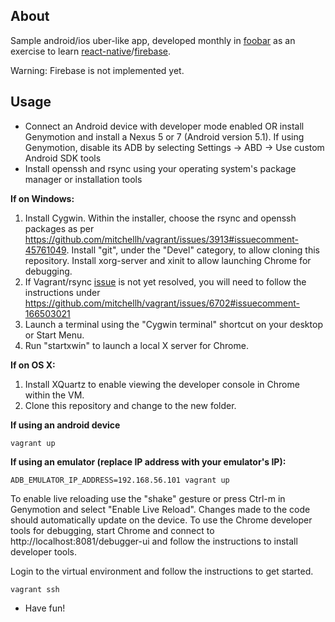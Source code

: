 About
-----

Sample android/ios uber-like app, developed monthly in [foobar](https://github.com/foobar-org) as an exercise to learn [react-native](http://facebook.github.io/react-native/)/[firebase](https://firebase.google.com/).

Warning: Firebase is not implemented yet. 

Usage
-----

- Connect an Android device with developer mode enabled OR install Genymotion and install a Nexus 5 or 7 (Android version 5.1). If using Genymotion, disable its ADB by selecting Settings -> ABD -> Use custom Android SDK tools
- Install openssh and rsync using your operating system's package manager or installation tools

**If on Windows:**

1. Install Cygwin. Within the installer, choose the rsync and openssh packages as per https://github.com/mitchellh/vagrant/issues/3913#issuecomment-45761049. Install "git", under the "Devel" category, to allow cloning this repository. Install xorg-server and xinit to allow launching Chrome for debugging.
2. If Vagrant/rsync [issue](https://github.com/mitchellh/vagrant/issues/6702) is not yet resolved, you will need to follow the instructions under https://github.com/mitchellh/vagrant/issues/6702#issuecomment-166503021
3. Launch a terminal using the "Cygwin terminal" shortcut on your desktop or Start Menu.
4. Run "startxwin" to launch a local X server for Chrome.

**If on OS X:**

1. Install XQuartz to enable viewing the developer console in Chrome within the VM.
2. Clone this repository and change to the new folder.

**If using an android device**

    vagrant up

**If using an emulator (replace IP address with your emulator's IP):**

    ADB_EMULATOR_IP_ADDRESS=192.168.56.101 vagrant up

To enable live reloading use the "shake" gesture or press Ctrl-m in Genymotion and select "Enable Live Reload". Changes made to the code should automatically update on the device. To use the Chrome developer tools for debugging, start Chrome and connect to http://localhost:8081/debugger-ui and follow the instructions to install developer tools.

Login to the virtual environment and follow the instructions to get started.

    vagrant ssh

- Have fun!
